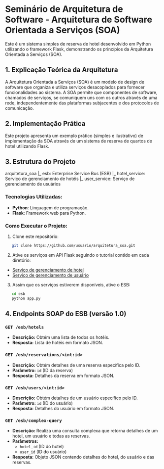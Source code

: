 # Seminário de Arquitetura de Software - Arquitetura de Software Orientada a Serviços (SOA)

Este é um sistema simples de reserva de hotel desenvolvido em Python utilizando o framework Flask, demonstrando os princípios da Arquitetura Orientada a Serviços (SOA).

## 1. Explicação Teórica da Arquitetura

A Arquitetura Orientada a Serviços (SOA) é um modelo de design de software que organiza e utiliza serviços desacoplados para fornecer funcionalidades ao sistema. A SOA permite que componentes de software, chamados de serviços, se comuniquem uns com os outros através de uma rede, independentemente das plataformas subjacentes e dos protocolos de comunicação.

## 2. Implementação Prática

Este projeto apresenta um exemplo prático (simples e ilustrativo) de implementação da SOA através de um sistema de reserva de quartos de hotel utilizando Flask.

## 3. Estrutura do Projeto
arquitetura_soa
|_ esb: Enterprise Service Bus (ESB)
|_ hotel_service: Serviço de gerenciamento de hotéis
|_ user_service: Serviço de gerenciamento de usuários


### Tecnologias Utilizadas:
- **Python**: Linguagem de programação.
- **Flask**: Framework web para Python.

### Como Executar o Projeto:
1. Clone este repositório:

```bash
   git clone https://github.com/usuario/arquitetura_soa.git
```

2. Ative os serviços em API Flask seguindo o tutorial contido em cada diretório:
- [Serviço de gerenciamento de hotel](hotel_service/README.md)
- [Serviço de gerenciamento de usuário](user_service/README.md)


3. Assim que os serviços estiverem disponíveis, ative o ESB:
```bash
   cd esb
   python app.py
```

## 4. Endpoints SOAP do ESB (versão 1.0)

### `GET /esb/hotels`

- **Descrição:** Obtém uma lista de todos os hotéis.
- **Resposta:** Lista de hotéis em formato JSON.

### `GET /esb/reservations/<int:id>`

- **Descrição:** Obtém detalhes de uma reserva específica pelo ID.
- **Parâmetro:** `id` (ID da reserva)
- **Resposta:** Detalhes da reserva em formato JSON.

### `GET /esb/users/<int:id>`

- **Descrição:** Obtém detalhes de um usuário específico pelo ID.
- **Parâmetro:** `id` (ID do usuário)
- **Resposta:** Detalhes do usuário em formato JSON.

### `GET /esb/complex-query`

- **Descrição:** Realiza uma consulta complexa que retorna detalhes de um hotel, um usuário e todas as reservas.
- **Parâmetros:**
  - `hotel_id` (ID do hotel)
  - `user_id` (ID do usuário)
- **Resposta:** Objeto JSON contendo detalhes do hotel, do usuário e das reservas.
   
